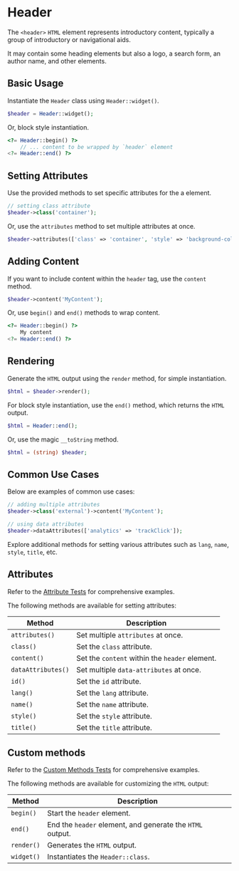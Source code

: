 # Header

The `<header>` `HTML` element represents introductory content, typically a group of introductory or navigational aids.

It may contain some heading elements but also a logo, a search form, an author name, and other elements.

## Basic Usage

Instantiate the `Header` class using `Header::widget()`.

```php
$header = Header::widget();
```

Or, block style instantiation.

```php
<?= Header::begin() ?>
    // ... content to be wrapped by `header` element
<?= Header::end() ?>
```

## Setting Attributes

Use the provided methods to set specific attributes for the a element.

```php
// setting class attribute
$header->class('container');
```

Or, use the `attributes` method to set multiple attributes at once.

```php
$header->attributes(['class' => 'container', 'style' => 'background-color: #eee;']);
```

## Adding Content

If you want to include content within the `header` tag, use the `content` method.

```php
$header->content('MyContent');
```

Or, use `begin()` and `end()` methods to wrap content.

```php
<?= Header::begin() ?>
    My content
<?= Header::end() ?>
```

## Rendering

Generate the `HTML` output using the `render` method, for simple instantiation. 

```php
$html = $header->render();
```

For block style instantiation, use the `end()` method, which returns the `HTML` output.

```php
$html = Header::end();
```

Or, use the magic `__toString` method.

```php
$html = (string) $header;
```

## Common Use Cases

Below are examples of common use cases:

```php
// adding multiple attributes
$header->class('external')->content('MyContent');

// using data attributes
$header->dataAttributes(['analytics' => 'trackClick']);
```

Explore additional methods for setting various attributes such as `lang`, `name`, `style`, `title`, etc.

## Attributes

Refer to the [Attribute Tests](https://github.com/ui-awesome/html/blob/main/tests/Semantic/Header/AttributeTest.php) for
comprehensive examples.

The following methods are available for setting attributes:

| Method            | Description                                                                                      |
| ----------------- | ------------------------------------------------------------------------------------------------ |
| `attributes()`    | Set multiple `attributes` at once.                                                               |
| `class()`         | Set the `class` attribute.                                                                       |
| `content()`       | Set the `content` within the `header` element.                                                   |
| `dataAttributes()`| Set multiple `data-attributes` at once.                                                          |
| `id()`            | Set the `id` attribute.                                                                          |
| `lang()`          | Set the `lang` attribute.                                                                        |
| `name()`          | Set the `name` attribute.                                                                        |
| `style()`         | Set the `style` attribute.                                                                       |
| `title()`         | Set the `title` attribute.                                                                       |

## Custom methods

Refer to the [Custom Methods Tests](https://github.com/ui-awesome/html/blob/main/tests/Semantic/Header/CustomMethodTest.php)
for comprehensive examples.

The following methods are available for customizing the `HTML` output:

| Method    | Description                                                                                              |
| --------- | -------------------------------------------------------------------------------------------------------- |
| `begin() `| Start the `header` element.                                                                              |
| `end()`   | End the `header` element, and generate the `HTML` output.                                                |
| `render()`| Generates the `HTML` output.                                                                             |
| `widget()`| Instantiates the `Header::class`.                                                                        |
